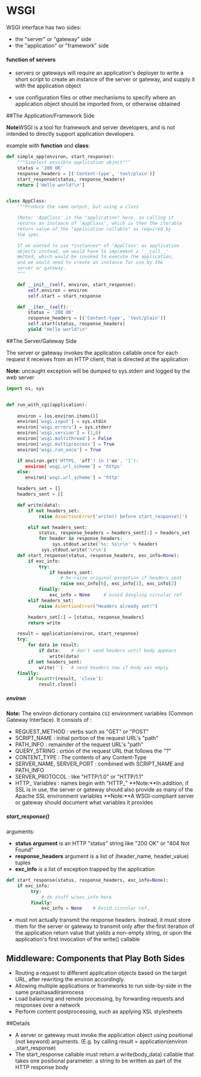 WSGI 
=============
WSGI interface has two sides:
- the "server" or "gateway" side
- the "application" or "framework" side

#### function of servers
- servers or gateways will require an application's deployer to write a short
script to create an instance of the server or gateway, and supply it with the
application object

- use configuration files or other mechanisms to specify where an application
object should be imported from, or otherwise obtained


##The Application/Framework Side

**Note**WSGI is a tool for framework and server developers, and is not intended
to directly support application developers.

example with **function** and **class**:
```python
def simple_app(environ, start_response):
    """Simplest possible application object"""
    status = '200 OK'
    response_headers = [('Content-type', 'text/plain')]
    start_response(status, response_headers)
    return ['Hello world!\n']


class AppClass:
    """Produce the same output, but using a class

    (Note: 'AppClass' is the "application" here, so calling it
    returns an instance of 'AppClass', which is then the iterable
    return value of the "application callable" as required by
    the spec.

    If we wanted to use *instances* of 'AppClass' as application
    objects instead, we would have to implement a '__call__'
    method, which would be invoked to execute the application,
    and we would need to create an instance for use by the
    server or gateway.
    """

    def __init__(self, environ, start_response):
        self.environ = environ
        self.start = start_response

    def __iter__(self):
        status = '200 OK'
        response_headers = [('Content-type', 'text/plain')]
        self.start(status, response_headers)
        yield "Hello world!\n"
```

##The Server/Gateway Side

The server or gateway invokes the application callable once for each request
it receives from an HTTP client, that is directed at the application

**Note:** uncaught exception will be dumped to sys.stderr and logged by the
web server

```python
import os, sys


def run_with_cgi(application):
    
    environ = [os.environ.items()]
    environ['wsgi.input'] = sys.stdin
    environ['wsgi.errors'] = sys.stderr
    environ['wsgi.version'] = (1,0)
    environ['wsgi.multithread'] = False
    environ['wsgi.multiproccess'] = True
    environ['wsgi.run_once'] = True

    if environ.get('HTTPS, 'off') in ('on', '1'):
       environ['wsgi.url_scheme'] = 'https'
    else:
       environ['wsgi.url_scheme'] = 'http' 

    headers_set = []
    headers_sent = []

    def write(data):
        if not headers_set:
            raise AssertionError('write() before start_response()')

        elif not headers_sent:
            status, response_headers = headers_sent[:] = headers_set
            for header in response_headers:
                 sys.stdout.write('%s: %s\r\n' % header)
             sys.stdout.write('\r\n')
    def start_response(status, response_headers, exc_info=None):
        if exc_info:
            try:
                if headers_sent:
                    # Re-raise original exception if headers sent
                    raise exc_info[0], exc_info[1], exc_info[2]
            finally:
                exc_info = None     # avoid dangling circular ref
        elif headers_set:
            raise AssertionError("Headers already set!")

        headers_set[:] = [status, response_headers]
        return write

    result = application(environ, start_response)
    try:
        for data in result:
            if data:    # don't send headers until body appears
                write(data)
        if not headers_sent:
            write('')   # send headers now if body was empty
    finally:
        if hasattr(result, 'close'):
            result.close()
```
##### environ
**Note:** The environ dictionary contains `CGI` environment
variables (Common Gateway Interface).
It consists of :
- REQUEST_METHOD : verbs such as "GET" or "POST"
- SCRIPT_NAME :  initial portion of the request URL's "path"
- PATH_INFO : remainder of the request URL's "path"
- QUERY_STRING : ortion of the request URL that follows the "?"
- CONTENT_TYPE : The contents of any Content-Type 
- SERVER_NAME, SERVER_PORT : combined with SCRIPT_NAME and PATH_INFO
- SERVER_PROTOCOL : like "HTTP/1.0" or "HTTP/1.1"
- HTTP_ Variables : names begin with "HTTP_"
**Note:**In addition, if SSL is in use, the server or gateway should also 
provide as many of the Apache SSL environment variables
**Note:**A WSGI-compliant server or gateway should document what variables it
provides

##### start_response()
arguments:
- **status argument** is an HTTP "status" string like "200 OK" or "404 Not Found"
- **response_headers** argument is a list of (header_name, header_value) tuples
- **exc_info** is a  list of exception trapped by the application

```python
def start_response(status, response_headers, exc_info=None):
    if exc_info:
         try:
             # do stuff w/exc_info here
         finally:
             exc_info = None    # Avoid circular ref.
```

- must not actually transmit the response headers. Instead, it must store them
for the server or gateway to transmit only after the first iteration of the
application return value that yields a non-empty string, or upon the
application's first invocation of the write() callable
## Middleware: Components that Play Both Sides

- Routing a request to different application objects based on the target URL,
after rewriting the environ accordingly.
- Allowing multiple applications or frameworks to run side-by-side in the same
prashasadiiranrocess
- Load balancing and remote processing, by forwarding requests and responses
over a network
- Perform content postprocessing, such as applying XSL stylesheets



##Details
-  A server or gateway must invoke the application object using positional (not
keyword) arguments. (E.g. by calling result = application(environ
,start_response)
- The start_response callable must return a write(body_data) callable that
takes one positional parameter: a string to be written as part of the HTTP
response body


